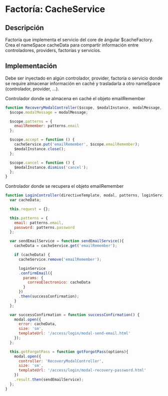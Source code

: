 # Factoría: CacheService

## Descripción

Factoría que implementa el servicio del core de ángular $cacheFactory. Crea el nameSpace cacheData para compartir información entre controladores, providers, factorías y servicios.

## Implementación

Debe ser inyectado en algún controlador, provider, factoría o servicio donde se require almacenar información en caché y trasladarla a otro nameSpace (controlador, provider, ...).

Controlador donde se almacena en caché el objeto emailRemember

```javascript
function RecoveryModalController($scope, $modalInstance, modalMessage, patterns, cacheService) {
  $scope.modalMessage = modalMessage;

  $scope.patterns = {
    emailRemember: patterns.email
  };

  $scope.accept = function () {
    cacheService.put('emailRemember', $scope.emailRemember);
    $modalInstance.close();
  };

  $scope.cancel = function () {
    $modalInstance.dismiss('cancel');
  };
}
```

Controlador donde se recupera el objeto emailRemember
```javascript
function LoginController(directiveTemplate, modal, patterns, loginService, cacheService) {
  var cacheData;

  this.request = {};

  this.patterns = {
    email: patterns.email,
    password: patterns.password
  };

  var sendEmailService = function sendEmailService(){   
    cacheData = cacheService.get('emailRemember');

    if (cacheData) {
      cacheService.remove('emailRemember');

      loginService
      .confirmEmail({
        params: {
          correoElectronico: cacheData
        }
      })
      .then(successConfirmation);  
    }
  };

  var successConfirmation = function successConfirmation() {      
    modal.open({
      error: cacheData,
      size: 'sm',
      templateUrl: '/access/login/modal-send-email.html'
    });
  };

  this.gotForgotPass = function gotForgotPass(options){
    modal.open({
      controller: 'RecoveryModalController',
      size: 'sm',
      templateUrl: '/access/login/modal-recovery-password.html'
    })
    .result.then(sendEmailService);
  };
}
```
